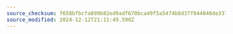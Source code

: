 ```yaml
---
source_checksum: f658bfbcfa099b82ed9adf670bca49f5a5474b8d37f044040de337b9c33fb4b9
source_modified: 2024-12-12T21:11:49.590Z
---
```


